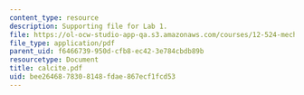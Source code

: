```yaml
---
content_type: resource
description: Supporting file for Lab 1.
file: https://ol-ocw-studio-app-qa.s3.amazonaws.com/courses/12-524-mechanical-properties-of-rocks-fall-2005/bee2646878308148fdae867ecf1fcd53_calcite.pdf
file_type: application/pdf
parent_uid: f6466739-950d-cfb8-ec42-3e784cbdb89b
resourcetype: Document
title: calcite.pdf
uid: bee26468-7830-8148-fdae-867ecf1fcd53
---
```

